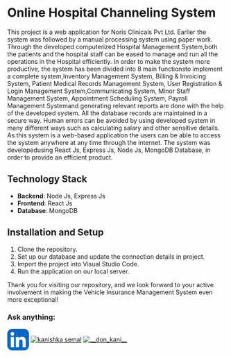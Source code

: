 # Online Hospital Channeling System

<p>This project is a web application for Noris Clinicals Pvt Ltd. Earlier the system was followed by a manual processing system using paper work. Through the developed computerized Hospital Management System,both the patients and the hospital staff can be eased to manage and run all the operations in the Hospital efficiently. In order to make the system more productive, the system has been divided into 8 main functionsto implement a complete system,Inventory Management System, Billing & Invoicing System, Patient Medical Records Management System, User Registration & Login Management System,Communicating System, Minor Staff Management System, Appointment Scheduling System, Payroll Management Systemand generating relevant reports are done with the help of the developed system. All the database records are maintained in a secure way. Human errors can be avoided by using developed system in many different ways such as calculating salary and other sensitive details. As this system is a web-based application the users can be able to access the system anywhere at any time through the internet. The system was developedusing React Js, Express Js, Node Js, MongoDB Database, in order to provide an efficient product.</p>

## Technology Stack

- **Backend**: Node Js, Express Js
- **Frontend**: React Js
- **Database**: MongoDB

## Installation and Setup

1. Clone the repository.
2. Set up our database and update the connection details in project.
3. Import the project into Visual Studio Code.
4. Run the application on our local server.


Thank you for visiting our repository, and we look forward to your active involvement in making the Vehicle Insurance Management System even more exceptional!

<h3 align="left">Ask anything:</h3>
<p align="left">
<a href="https://www.linkedin.com/in/kanishka-semal-976108240/" target="blank"><img align="center" src="https://github.com/tandpfun/skill-icons/blob/main/icons/LinkedIn.svg" alt="Kanishka Semal" height="50" width="50" /></a>
<a href="https://www.facebook.com/rox.kanishka.5?" target="blank"><img align="center" src="https://raw.githubusercontent.com/rahuldkjain/github-profile-readme-generator/master/src/images/icons/Social/facebook.svg" alt="kanishka semal" height="50" width="50" /></a>
<a href="https://www.instagram.com/__don_kani__" target="blank"><img align="center" src="https://www.edigitalagency.com.au/wp-content/uploads/new-Instagram-icon-png-full-colour.png" alt="__don_kani__" height="50" width="50" /></a>
</p>
